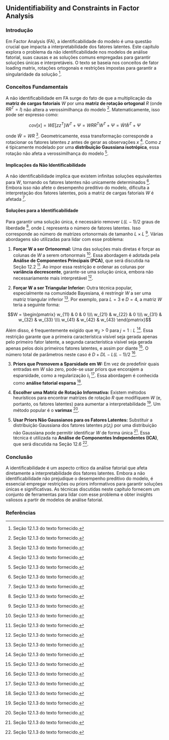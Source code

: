 ## Unidentifiability and Constraints in Factor Analysis

### Introdução
Em Factor Analysis (FA), a identificabilidade do modelo é uma questão crucial que impacta a interpretabilidade dos fatores latentes. Este capítulo explora o problema da não identificabilidade nos modelos de análise fatorial, suas causas e as soluções comuns empregadas para garantir soluções únicas e interpretáveis. O texto se baseia nos conceitos de fator loading matrix, rotações ortogonais e restrições impostas para garantir a singularidade da solução [^1].

### Conceitos Fundamentais
A não identificabilidade em FA surge do fato de que a multiplicação da **matriz de cargas fatoriais** $W$ por uma **matriz de rotação ortogonal** $R$ (onde $RR^T = I$) não altera a verossimilhança do modelo [^1]. Matematicamente, isso pode ser expresso como:

$$cov[x] = W E[zz^T] W^T + \Psi = WRR^T W^T + \Psi = \tilde{W}\tilde{W}^T + \Psi$$

onde $\tilde{W} = WR$ [^1]. Geometricamente, essa transformação corresponde a rotacionar os fatores latentes $z$ antes de gerar as observações $x$ [^1]. Como $z$ é tipicamente modelado por uma **distribuição Gaussiana isotrópica**, essa rotação não afeta a verossimilhança do modelo [^1].

#### Implicações da Não Identificabilidade
A não identificabilidade implica que existem infinitas soluções equivalentes para $W$, tornando os fatores latentes não unicamente determinados [^1]. Embora isso não afete o desempenho preditivo do modelo, dificulta a interpretação dos fatores latentes, pois a matriz de cargas fatoriais $W$ é afetada [^1].

#### Soluções para a Identificabilidade
Para garantir uma solução única, é necessário remover $L(L-1)/2$ graus de liberdade [^1], onde $L$ representa o número de fatores latentes. Isso corresponde ao número de matrizes ortonormais de tamanho $L \times L$ [^1]. Várias abordagens são utilizadas para lidar com esse problema:

1.  **Forçar W a ser Ortonormal:** Uma das soluções mais diretas é forçar as colunas de $W$ a serem ortonormais [^1]. Essa abordagem é adotada pela **Análise de Componentes Principais (PCA)**, que será discutida na Seção 12.2 [^1]. Ao impor essa restrição e ordenar as colunas por **variância decrescente**, garante-se uma solução única, embora não necessariamente mais interpretável [^1].

2.  **Forçar W a ser Triangular Inferior:** Outra técnica popular, especialmente na comunidade Bayesiana, é restringir $W$ a ser uma matriz triangular inferior [^1]. Por exemplo, para $L = 3$ e $D = 4$, a matriz $W$ teria a seguinte forma:

$$W = \begin{pmatrix}
w_{11} & 0 & 0 \\\\
w_{21} & w_{22} & 0 \\\\
w_{31} & w_{32} & w_{33} \\\\
w_{41} & w_{42} & w_{43}
\end{pmatrix}$$

Além disso, é frequentemente exigido que $w_{jj} > 0$ para $j = 1 : L$ [^1]. Essa restrição garante que a primeira característica visível seja gerada apenas pelo primeiro fator latente, a segunda característica visível seja gerada apenas pelos dois primeiros fatores latentes, e assim por diante [^1]. O número total de parâmetros neste caso é $D + DL - L(L-1)/2$ [^1].

3.  **Priors que Promovem a Sparsidade em W:** Em vez de predefinir quais entradas em $W$ são zero, pode-se usar priors que encorajem a esparsidade, como a regularização $l_1$ [^1]. Essa abordagem é conhecida como **análise fatorial esparsa** [^1].

4.  **Escolher uma Matriz de Rotação Informativa:** Existem métodos heurísticos para encontrar matrizes de rotação $R$ que modifiquem $W$ (e, portanto, os fatores latentes) para aumentar a interpretabilidade [^1]. Um método popular é o **varimax** [^1].

5.  **Usar Priors Não Gaussianos para os Fatores Latentes:** Substituir a distribuição Gaussiana dos fatores latentes $p(z_i)$ por uma distribuição não Gaussiana pode permitir identificar $W$ de forma única [^1]. Essa técnica é utilizada na **Análise de Componentes Independentes (ICA)**, que será discutida na Seção 12.6 [^1].

### Conclusão
A identificabilidade é um aspecto crítico da análise fatorial que afeta diretamente a interpretabilidade dos fatores latentes. Embora a não identificabilidade não prejudique o desempenho preditivo do modelo, é essencial empregar restrições ou priors informativos para garantir soluções únicas e significativas. As técnicas discutidas neste capítulo fornecem um conjunto de ferramentas para lidar com esse problema e obter insights valiosos a partir de modelos de análise fatorial.

### Referências
[^1]: Seção 12.1.3 do texto fornecido.
<!-- END -->